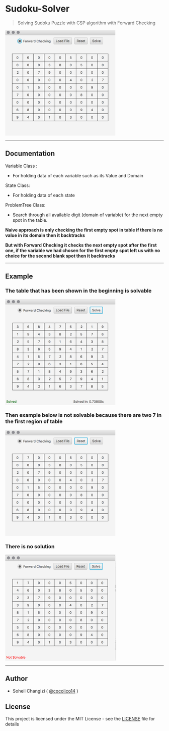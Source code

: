 # Sudoku-Solver
> Solving Sudoku Puzzle with CSP algorithm with Forward Checking

<img src="./assets/overview.png" width="350" align="middle">

<hr />

## Documentation

  Variable Class :
  
  - For holding data of each variable such as its Value and Domain

  State Class:
  
  - For holding data of each state
  
  ProblemTree Class:
  
  - Search through all available digit (domain of variable) for the next empty spot in the table.
  
  
  **Naive approach is only checking the first empty spot in table if there is no value in its domain then it backtracks**
  
  **But with Forward Checking it checks the next empty spot after the first one, if the variable we had chosen for the first empty spot left us with no choice for the second blank spot then it backtracks**
  
<hr />

## Example

### The table that has been shown in the beginning is solvable ###

<img src="./assets/solved.png" width="350" align="middle">

### Then example below is not solvable because there are two 7 in the first region of table ###

<img src="./assets/unsolvable.png" width="350" align="middle">

### There is no solution ###

<img src="./assets/notsolved.png" width="350" align="middle">


<hr />

## Author

  - Soheil Changizi ( [@cocolico14](https://github.com/cocolico14) )


## License

This project is licensed under the MIT License - see the [LICENSE](./LICENSE) file for details

